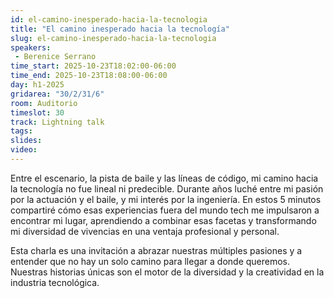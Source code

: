 ```yaml
---
id: el-camino-inesperado-hacia-la-tecnologia
title: "El camino inesperado hacia la tecnología"
slug: el-camino-inesperado-hacia-la-tecnologia
speakers:
 - Berenice Serrano
time_start: 2025-10-23T18:02:00-06:00
time_end: 2025-10-23T18:08:00-06:00
day: h1-2025
gridarea: "30/2/31/6"
room: Auditorio
timeslot: 30
track: Lightning talk
tags:
slides: 
video:
---
```


Entre el escenario, la pista de baile y las líneas de código, mi camino hacia la tecnología no fue lineal ni predecible. Durante años luché entre mi pasión por la actuación y el baile, y mi interés por la ingeniería. En estos 5 minutos compartiré cómo esas experiencias fuera del mundo tech me impulsaron a encontrar mi lugar, aprendiendo a combinar esas facetas y transformando mi diversidad de vivencias en una ventaja profesional y personal.

Esta charla es una invitación a abrazar nuestras múltiples pasiones y a entender que no hay un solo camino para llegar a donde queremos. Nuestras historias únicas son el motor de la diversidad y la creatividad en la industria tecnológica.
